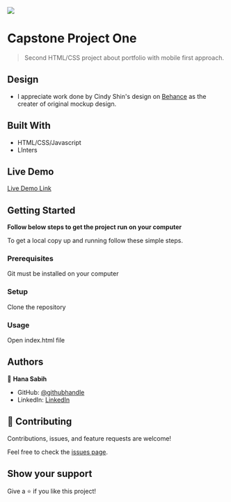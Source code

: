 ![](https://img.shields.io/badge/Microverse-blueviolet)

# Capstone Project One

> Second HTML/CSS project about portfolio with mobile first approach.

## Design

- I appreciate work done by Cindy Shin's design on [Behance](https://www.behance.net/gallery/29845175/CC-Global-Summit-2015) as the creater of original mockup design.

## Built With

- HTML/CSS/Javascript
- LInters

## Live Demo

[Live Demo Link]()

## Getting Started

**Follow below steps to get the project run on your computer**

To get a local copy up and running follow these simple steps.

### Prerequisites

Git must be installed on your computer

### Setup

Clone the repository

### Usage

Open index.html file

## Authors

👤 **Hana Sabih**

- GitHub: [@githubhandle](https://github.com/HanaSabih)
- LinkedIn: [LinkedIn](https://www.linkedin.com/in/hana-sabih/)

## 🤝 Contributing

Contributions, issues, and feature requests are welcome!

Feel free to check the [issues page](../../issues/).

## Show your support

Give a ⭐️ if you like this project!
